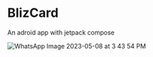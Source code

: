 # BlizCard
An adroid app with jetpack compose

![WhatsApp Image 2023-05-08 at 3 43 54 PM](https://user-images.githubusercontent.com/66172648/236798642-7b0963c1-b635-4e9d-a8bc-bf461627d637.jpeg)
